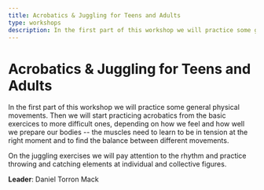 ```yaml
---
title: Acrobatics & Juggling for Teens and Adults
type: workshops
description: In the first part of this workshop we will practice some general physical movements. Then we will start practicing acrobatics from the basic exercices to more difficult ones, depending on how we feel and how well we prepare our bodies. On the juggling exercises we will pay attention to the rhythm and practice throwing and catching elements at individual and collective figures.
---
```


# Acrobatics & Juggling for Teens and Adults

In the first part of this workshop we will practice some general physical movements. Then we will start practicing acrobatics from the basic exercices to more difficult ones, depending on how we feel and how well we prepare our bodies -- the muscles need to learn to be in tension at the right moment and to find the balance between different movements.

On the juggling exercises we will pay attention to the rhythm and practice throwing and catching elements at individual and collective figures.

**Leader**: Daniel Torron Mack
